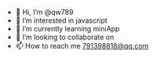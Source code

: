- 👋 Hi, I’m @qw789
- 👀 I’m interested in javascript
- 🌱 I’m currently learning miniApp
- 💞️ I’m looking to collaborate on 
- 📫 How to reach me 791398818@qq.com

<!---
qw789/qw789 is a ✨ special ✨ repository because its `README.md` (this file) appears on your GitHub profile.
You can click the Preview link to take a look at your changes.
--->
